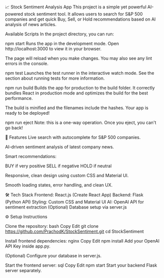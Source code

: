 📈 Stock Sentiment Analysis App
This project is a simple yet powerful AI-powered stock sentiment tool.
It allows users to search for S&P 500 companies and get quick Buy, Sell, or Hold recommendations based on AI analysis of news articles.

Available Scripts
In the project directory, you can run:

npm start
Runs the app in the development mode.
Open http://localhost:3000 to view it in your browser.

The page will reload when you make changes.
You may also see any lint errors in the console.

npm test
Launches the test runner in the interactive watch mode.
See the section about running tests for more information.

npm run build
Builds the app for production to the build folder.
It correctly bundles React in production mode and optimizes the build for the best performance.

The build is minified and the filenames include the hashes.
Your app is ready to be deployed!

npm run eject
Note: this is a one-way operation. Once you eject, you can't go back!

🚀 Features
Live search with autocomplete for S&P 500 companies.

AI-driven sentiment analysis of latest company news.

Smart recommendations:

BUY if very positive
SELL if negative
HOLD if neutral

Responsive, clean design using custom CSS and Material UI.

Smooth loading states, error handling, and clean UX.

🛠 Tech Stack
Frontend: React.js (Create React App)
Backend: Flask (Python API)
Styling: Custom CSS and Material UI
AI: OpenAI API for sentiment extraction
(Optional) Database setup via server.js

⚙ Setup Instructions

Clone the repository:
bash
Copy
Edit
git clone https://github.com/PrachodK/StockSentiment.git
cd StockSentiment

Install frontend dependencies:
nginx
Copy
Edit
npm install
Add your OpenAI API Key inside app.py.

(Optional) Configure your database in server.js.

Start the frontend server:
sql
Copy
Edit
npm start
Start your backend Flask server separately.
